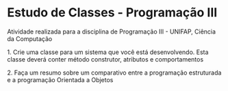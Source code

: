 <h1>Estudo de Classes - Programação III</h1>
<p>Atividade realizada para a disciplina de Programação III - UNIFAP, Ciência da Computação</p>
<p>1. Crie uma classe para um sistema que você está desenvolvendo. Esta classe deverá conter método construtor, atributos e comportamentos</p>
<p>2. Faça um resumo sobre um comparativo entre a programação estruturada e a programação Orientada a Objetos</p>
